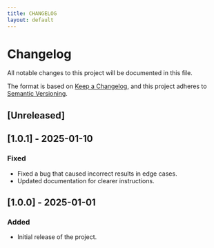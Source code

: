 ```yaml
---
title: CHANGELOG
layout: default
---
```


# Changelog

All notable changes to this project will be documented in this file.

The format is based on [Keep a Changelog](https://keepachangelog.com/en/1.0.0/),
and this project adheres to [Semantic Versioning](https://semver.org/spec/v2.0.0.html).

## [Unreleased]

## [1.0.1] - 2025-01-10
### Fixed
- Fixed a bug that caused incorrect results in edge cases.
- Updated documentation for clearer instructions.

## [1.0.0] - 2025-01-01
### Added
- Initial release of the project.

